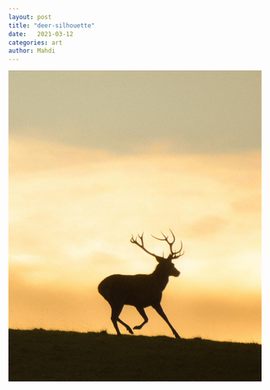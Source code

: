 ```yaml
---
layout: post
title: "deer-silhouette"
date:   2021-03-12
categories: art
author: Mahdi
---
```


![boy.](/img/arts/deer-silhouette.jpg)
